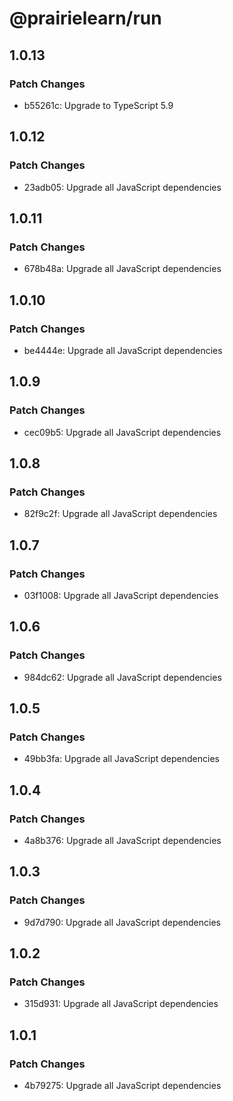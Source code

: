 # @prairielearn/run

## 1.0.13

### Patch Changes

- b55261c: Upgrade to TypeScript 5.9

## 1.0.12

### Patch Changes

- 23adb05: Upgrade all JavaScript dependencies

## 1.0.11

### Patch Changes

- 678b48a: Upgrade all JavaScript dependencies

## 1.0.10

### Patch Changes

- be4444e: Upgrade all JavaScript dependencies

## 1.0.9

### Patch Changes

- cec09b5: Upgrade all JavaScript dependencies

## 1.0.8

### Patch Changes

- 82f9c2f: Upgrade all JavaScript dependencies

## 1.0.7

### Patch Changes

- 03f1008: Upgrade all JavaScript dependencies

## 1.0.6

### Patch Changes

- 984dc62: Upgrade all JavaScript dependencies

## 1.0.5

### Patch Changes

- 49bb3fa: Upgrade all JavaScript dependencies

## 1.0.4

### Patch Changes

- 4a8b376: Upgrade all JavaScript dependencies

## 1.0.3

### Patch Changes

- 9d7d790: Upgrade all JavaScript dependencies

## 1.0.2

### Patch Changes

- 315d931: Upgrade all JavaScript dependencies

## 1.0.1

### Patch Changes

- 4b79275: Upgrade all JavaScript dependencies
